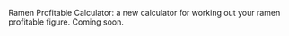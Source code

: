 Ramen Profitable Calculator: a new calculator for working out your ramen profitable figure.
Coming soon.

